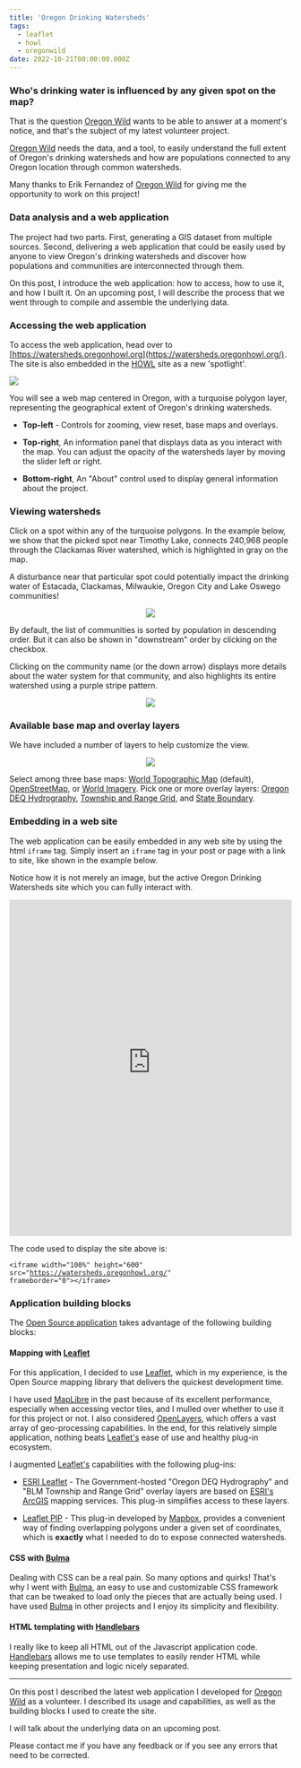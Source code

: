 ```yaml
---
title: 'Oregon Drinking Watersheds'
tags:
  - leaflet
  - howl
  - oregonwild
date: 2022-10-21T00:00:00.000Z
---
```

### Who's drinking water is influenced by any given spot on the map?

That is the question [Oregon Wild](https://oregonwild.org/) wants to be able to answer at a moment's notice, and that's the subject of my latest volunteer project.

[Oregon Wild](https://oregonwild.org/) needs the data, and a tool, to easily understand the full extent of Oregon's drinking watersheds and how are populations connected to any Oregon location through common watersheds.

Many thanks to Erik Fernandez of [Oregon Wild](https://oregonwild.org/) for giving me the opportunity to work on this project!

<!--more-->

### Data analysis and a web application

The project had two parts. First, generating a GIS dataset from multiple sources. Second, delivering a web application that could be easily used by anyone to view Oregon's drinking watersheds and discover how populations and communities are interconnected through them.

On this post, I introduce the web application: how to access, how to use it, and how I built it. On an upcoming post, I will describe the process that we went through to compile and assemble the underlying data.

### Accessing the web application

To access the web application, head over to [https://watersheds.oregonhowl.org](https://watersheds.oregonhowl.org/). The site is also embedded in the [HOWL](https://oregonhowl.org/) site as a new 'spotlight'.

<a align="center" href="https://watersheds.oregonhowl.org/">
	<img src="/images/uploads/oregon-watersheds.jpg"/>
</a>

You will see a web map centered in Oregon, with a turquoise polygon layer, representing the geographical extent of Oregon's drinking watersheds.

* **Top-left** - Controls for zooming, view reset, base maps and overlays.

* **Top-right**, An information panel that displays data as you interact with the map. You can adjust the opacity of the watersheds layer by moving the slider left or right.

* **Bottom-right**, An "About" control used to display general information about the project.

### Viewing watersheds

Click on a spot within any of the turquoise polygons. In the example below, we show that the picked spot near Timothy Lake, connects 240,968 people through the Clackamas River watershed, which is highlighted in gray on the map.

A disturbance near that particular spot could potentially impact the drinking water of Estacada, Clackamas, Milwaukie, Oregon City and Lake Oswego communities!

<p align="center">
	<img src="/images/uploads/oregon-watersheds-spot.jpg"/>
</p>

By default, the list of communities is sorted by population in descending order. But it can also be shown in "downstream" order by clicking on the checkbox.

Clicking on the community name (or the down arrow) displays more details about the water system for that community, and also highlights its entire watershed using a purple stripe pattern.

<p align="center">
	<img src="/images/uploads/oregon-watersheds-detail.jpg"/>
</p>

### Available base map and overlay layers

We have included a number of layers to help customize the view.

<p align="center">
	<img src="/images/uploads/oregon-watersheds-layers.jpg"/>
</p>

Select among three base maps: [World Topographic Map](http://www.arcgis.com/home/item.html?id=30e5fe3149c34df1ba922e6f5bbf808f) (default), [OpenStreetMap](https://www.openstreetmap.org/about), or [World Imagery](http://www.arcgis.com/home/item.html?id=10df2279f9684e4a9f6a7f08febac2a9). Pick one or more overlay layers: [Oregon DEQ Hydrography](https://arcgis.deq.state.or.us/arcgis/rest/services/WQ/DEQ_Streams/MapServer/0), [Township and Range Grid](https://en.wikipedia.org/wiki/Public_Land_Survey_System), and [State Boundary](https://en.wikipedia.org/wiki/Oregon).

### Embedding in a web site

The web application can be easily embedded in any web site by using the html `iframe` tag. Simply insert an `iframe` tag in your post or page with a link to site, like shown in the example below.

Notice how it is not merely an image, but the active Oregon Drinking Watersheds site which you can fully interact with.

<iframe width="100%" height="600" src="https://watersheds.oregonhowl.org/" frameborder="0"></iframe>

The code used to display the site above is:

<code style="font-size: 12px;">&lt;iframe width="100%" height="600" src=&quot;https://watersheds.oregonhowl.org/&quot; frameborder="0"&gt;&lt;/iframe&gt;</code>

### Application building blocks

The [Open Source application](https://github.com/jimmyangel/watersheds) takes advantage of the following building blocks:

#### Mapping with [Leaflet](https://leafletjs.com/)

For this application, I decided to use [Leaflet](https://leafletjs.com/), which in my experience, is the Open Source mapping library that delivers the quickest development time.

I have used [MapLibre](https://maplibre.org/) in the past because of its excellent performance, especially when accessing vector tiles, and I mulled over whether to use it for this project or not. I also considered [OpenLayers](https://openlayers.org/), which offers a vast array of geo-processing capabilities. In the end, for this relatively simple application, nothing beats [Leaflet's](https://leafletjs.com/) ease of use and healthy plug-in ecosystem.

I augmented [Leaflet's](https://leafletjs.com/) capabilities with the following plug-ins:

* [ESRI Leaflet](https://developers.arcgis.com/esri-leaflet/) - The Government-hosted "Oregon DEQ Hydrography" and "BLM Township and Range Grid" overlay layers are based on [ESRI's ArcGIS](https://www.esri.com/en-us/arcgis/about-arcgis/overview) mapping services. This plug-in simplifies access to these layers.

* [Leaflet PIP](https://github.com/mapbox/leaflet-pip) - This plug-in developed by [Mapbox](https://www.mapbox.com/), provides a convenient way of finding overlapping polygons under a given set of coordinates, which is **exactly** what I needed to do to expose connected watersheds.

#### CSS with [Bulma](https://bulma.io/)

Dealing with CSS can be a real pain. So many options and quirks! That's why I went with [Bulma](https://bulma.io/), an easy to use and customizable CSS framework that can be tweaked to load only the pieces that are actually being used. I have used [Bulma](https://bulma.io/) in other projects and I enjoy its simplicity and flexibility.

#### HTML templating with [Handlebars](https://handlebarsjs.com/)

I really like to keep all HTML out of the Javascript application code. [Handlebars](https://handlebarsjs.com/) allows me to use templates to easily render HTML while keeping presentation and logic nicely separated.

---

On this post I described the latest web application I developed for [Oregon Wild](https://oregonwild.org/) as a volunteer. I described its usage and capabilities, as well as the building blocks I used to create the site.

I will talk about the underlying data on an upcoming post.

Please contact me if you have any feedback or if you see any errors that need to be corrected.

